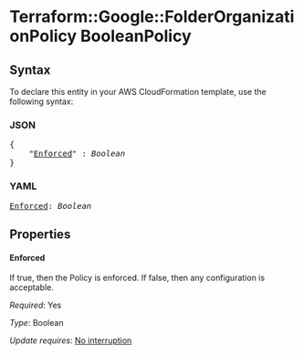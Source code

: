# Terraform::Google::FolderOrganizationPolicy BooleanPolicy

## Syntax

To declare this entity in your AWS CloudFormation template, use the following syntax:

### JSON

<pre>
{
    "<a href="#enforced" title="Enforced">Enforced</a>" : <i>Boolean</i>
}
</pre>

### YAML

<pre>
<a href="#enforced" title="Enforced">Enforced</a>: <i>Boolean</i>
</pre>

## Properties

#### Enforced

If true, then the Policy is enforced. If false, then any configuration is acceptable.

_Required_: Yes

_Type_: Boolean

_Update requires_: [No interruption](https://docs.aws.amazon.com/AWSCloudFormation/latest/UserGuide/using-cfn-updating-stacks-update-behaviors.html#update-no-interrupt)

